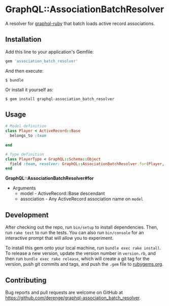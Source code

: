 # GraphQL::AssociationBatchResolver

A resolver for [graphql-ruby](https://github.com/rmosolgo/graphql-ruby) that batch loads active record associations.

## Installation

Add this line to your application's Gemfile:

```ruby
gem 'association_batch_resolver'
```

And then execute:

    $ bundle

Or install it yourself as:

    $ gem install graphql-association_batch_resolver

## Usage

```ruby
# Model definition
class Player < ActiveRecord::Base
  belongs_to :team
  
end

# Type definition
class PlayerType < GraphQL::Schema::Object
  field :team, resolver: GraphQL::AssociationBatchResolver.for(Player, :team) 
end

```

**GraphQL::AssociationBatchResolver#for**
 * Arguments
   * model - ActiveRecord::Base descendant
   * association - Any ActiveRecord association name on `model`


## Development

After checking out the repo, run `bin/setup` to install dependencies. Then, run `rake test` to run the tests. You can also run `bin/console` for an interactive prompt that will allow you to experiment.

To install this gem onto your local machine, run `bundle exec rake install`. To release a new version, update the version number in `version.rb`, and then run `bundle exec rake release`, which will create a git tag for the version, push git commits and tags, and push the `.gem` file to [rubygems.org](https://rubygems.org).

## Contributing

Bug reports and pull requests are welcome on GitHub at https://github.com/derenge/graphql-association_batch_resolver.
